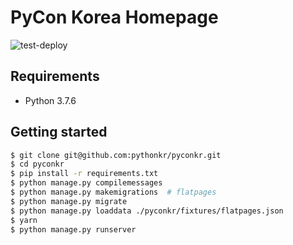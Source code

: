 # PyCon Korea Homepage

![test-deploy](https://github.com/pythonkr/pyconkr/workflows/test-deploy/badge.svg)

## Requirements

- Python 3.7.6

## Getting started

```bash
$ git clone git@github.com:pythonkr/pyconkr.git
$ cd pyconkr
$ pip install -r requirements.txt
$ python manage.py compilemessages
$ python manage.py makemigrations  # flatpages
$ python manage.py migrate
$ python manage.py loaddata ./pyconkr/fixtures/flatpages.json
$ yarn
$ python manage.py runserver
```

